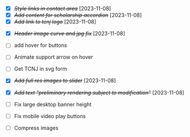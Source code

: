 - [x] ~~_Style links in contact area_~~ [2023-11-08]
- [x] ~~_Add content for scholarship accordion_~~ [2023-11-08]
- [x] ~~_Add link to tcnj logo_~~ [2023-11-08]

* [x] ~~_Header image curve and jpg fix_~~ [2023-11-08]

* [ ] add hover for buttons
* [ ] Animate support arrow on hover
* [ ] Get TCNJ in svg form

- [x] ~~_Add full res images to slider_~~ [2023-11-08]
- [x] ~~_Add text "preliminary rendering subject to modification"_~~ [2023-11-08]

- [ ] Fix large desktop banner height
- [ ] Fix mobile video play buttons

- [ ] Compress images
